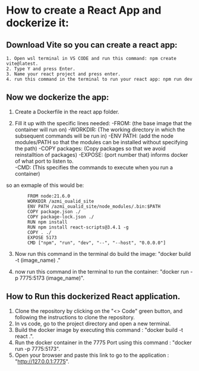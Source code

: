 # How to create a React App and dockerize it:

## Download Vite so you can create a react app:

    1. Open wsl terminal in VS CODE and run this command: npm create vite@latest.
    2. Type Y and press Enter.
    3. Name your react project and press enter.
    4. run this command in the terminal to run your react app: npm run dev

## Now we dockerize the app:

1. Create a Dockerfile in the react app folder.

2. Fill it up with the specific lines needed:
        -FROM: (the base image that the container will run on)
        -WORKDIR: (The working directory in which the subsequent commands will be run in)
        -ENV PATH: (add the node modules/PATH so that the modules can be installed without specifying the path)
        -COPY packages: (Copy packages so that we avoid reinstalltion of packages)
        -EXPOSE: (port number that) informs docker of what port to listen to.\
        -CMD: (This specifies the commands to execute when you run a container)

so an exmaple of this would be:

            FROM node:21.6.0
            WORKDIR /azmi_oualid_site
            ENV PATH /azmi_oualid_site/node_modules/.bin:$PATH
            COPY package.json ./
            COPY package-lock.json ./
            RUN npm install
            RUN npm install react-scripts@3.4.1 -g
            COPY . ./
            EXPOSE 5173
            CMD ["npm", "run", "dev", "--", "--host", "0.0.0.0"]

3. Now run this command in the terminal do build the image: "docker build -t (image_name) ."

4. now run this command in the terminal to run the container: "docker run -p 7775:5173 (image_name)".


## How to Run this dockerized React application.

1. Clone the repository by clicking on the "<> Code" green button, and following the instructions to clone the repository.
2. In vs code, go to the project directory and open a new terminal.
3. Build the docker image by executing this command : "docker build -t react .".
4. Run the docker container in the 7775 Port using this command : "docker run -p 7775:5173".
5. Open your browser and paste this link to go to the application : "http://127.0.0.1:7775".